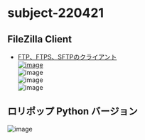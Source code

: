 # subject-220421

## FileZilla Client
  - [FTP、FTPS、SFTPのクライアント\
![image](https://user-images.githubusercontent.com/1501327/157356406-cb368674-ea88-4d66-8bd7-e95b2e120197.png)](https://filezilla-project.org/download.php?show_all=1)\
![image](https://user-images.githubusercontent.com/1501327/164434092-35ea584f-dc73-4211-b4e4-b5638b857ee0.png)\
![image](https://winofsql.jp/image/a/filezilla-install-settings-2.png)\
![image](https://winofsql.jp/image/a/filezilla-install-settings-3.png)

## ロリポップ Python バージョン
![image](https://user-images.githubusercontent.com/1501327/164386514-e96deace-d0c8-40a3-b1fb-2581920508ee.png)
